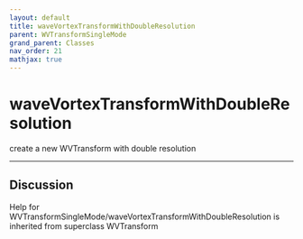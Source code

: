 ```yaml
---
layout: default
title: waveVortexTransformWithDoubleResolution
parent: WVTransformSingleMode
grand_parent: Classes
nav_order: 21
mathjax: true
---
```


#  waveVortexTransformWithDoubleResolution

create a new WVTransform with double resolution


---

## Discussion

  
Help for WVTransformSingleMode/waveVortexTransformWithDoubleResolution is inherited from superclass WVTransform
